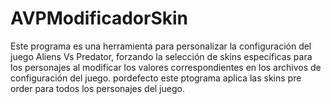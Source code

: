 # AVPModificadorSkin
Este programa es una herramienta para personalizar la configuración del juego Aliens Vs Predator, forzando la selección de skins específicas para los personajes al modificar los valores correspondientes en los archivos de configuración del juego.  pordefecto este ptograma aplica las skins pre order para todos los personajes del juego.
